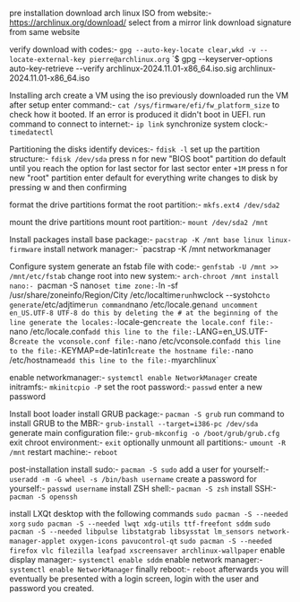 pre installation
download arch linux ISO from website:- https://archlinux.org/download/
select from a mirror link
download signature from same website

verify download with codes:- `gpg --auto-key-locate clear,wkd -v --locate-external-key pierre@archlinux.org`
`$ gpg --keyserver-options auto-key-retrieve --verify archlinux-2024.11.01-x86_64.iso.sig archlinux-2024.11.01-x86_64.iso

Installing arch
create a VM using the iso previously downloaded
run the VM
after setup enter command:- `cat /sys/firmware/efi/fw_platform_size`
to check how it booted. If an error is produced it didn't boot in UEFI.
run command to connect to internet:- `ip link`
synchronize system clock:- `timedatectl`

Partitioning the disks
identify devices:- `fdisk -l`
set up the partition structure:- `fdisk /dev/sda`
press n for new "BIOS boot" partition
do default until you reach the option for last sector
for last sector enter `+1M`
press n for new "root" partition
enter default for everything
write changes to disk by pressing w and then confirming

format the drive partitions
format the root partition:- `mkfs.ext4 /dev/sda2`

mount the drive partitions
mount root partition:- `mount /dev/sda2 /mnt`

Install packages
install base package:- `pacstrap -K /mnt base linux linux-firmware`
install network manager:- `pacstrap -K /mnt networkmanager

Configure system
generate an fstab file with code:- `genfstab -U /mnt >> /mnt/etc/fstab`
change root into new system:- `arch-chroot /mnt
install nano:- `pacman -S nano`
set time zone:- `ln -sf /usr/share/zoneinfo/Region/City /etc/localtime`
run `hwclock --systohc` to generate `/etc/adjtime`
run command `nano /etc/locale.gen` and uncomment en_US.UTF-8 UTF-8
do this by deleting the # at the beginning of the line
generate the locales:- `locale-gen`
create the locale.conf file:- `nano /etc/locale.conf`
add this line to the file:- `LANG=en_US.UTF-8`
create the vconsole.conf file:- `nano /etc/vconsole.conf`
add this line to the file:- `KEYMAP=de-latin1`
create the hostname file:- `nano /etc/hostname`
add this line to the file:- `myarchlinux`

enable networkmanager:- `systemctl enable NetworkManager`
create initramfs:- `mkinitcpio -P`
set the root password:- `passwd`
enter a new password

Install boot loader
install GRUB package:- `pacman -S grub`
run command to install GRUB to the MBR:- `grub-install --target=i386-pc /dev/sda`
generate main configuration file:- `grub-mkconfig -o /boot/grub/grub.cfg`
exit chroot environment:- `exit`
optionally unmount all partitions:- `umount -R /mnt`
restart machine:- `reboot`

post-installation
install sudo:- `pacman -S sudo`
add a user for yourself:- `useradd -m -G wheel -s /bin/bash username`
create a password for yourself:- `passwd username`
install ZSH shell:- `pacman -S zsh`
install SSH:- `pacman -S openssh`

install LXQt desktop with the following commands
`sudo pacman -S --needed xorg`
`sudo pacman -S --needed lwqt xdg-utils ttf-freefont sddm`
`sudo pacman -S --needed libpulse libstatgrab libsysstat lm_sensors network-manager-applet oxygen-icons pavucontrol-qt`
`sudo pacman -S --needed firefox vlc filezilla leafpad xscreensaver archlinux-wallpaper`
enable display manager:- `systemctl enable sddm`
enable network manager:- `systemctl enable NetworkManager`
finally reboot:- `reboot`
afterwards you will eventually be presented with a login screen, login with the user and password you created.





